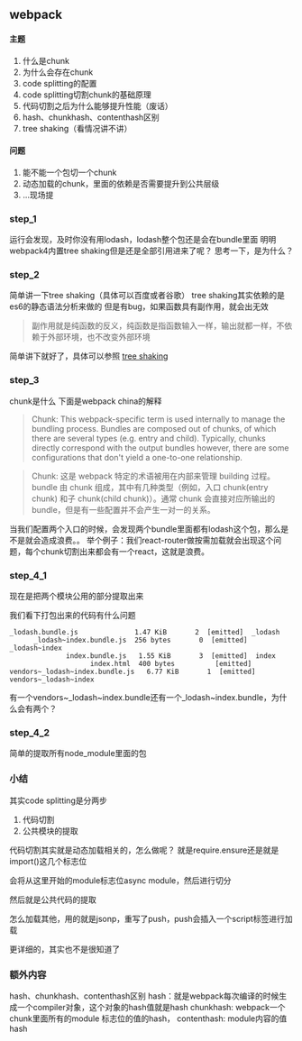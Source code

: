 ## webpack
#### 主题
1. 什么是chunk
2. 为什么会存在chunk
3. code splitting的配置
4. code splitting切割chunk的基础原理
5. 代码切割之后为什么能够提升性能（废话）
6. hash、chunkhash、contenthash区别
7. tree shaking（看情况讲不讲）

#### 问题
1. 能不能一个包切一个chunk
2. 动态加载的chunk，里面的依赖是否需要提升到公共层级
3. ...现场提

### step_1
运行会发现，及时你没有用lodash，lodash整个包还是会在bundle里面
明明webpack4内置tree shaking但是还是全部引用进来了呢？
思考一下，是为什么？

### step_2
简单讲一下tree shaking（具体可以百度或者谷歌）
tree shaking其实依赖的是es6的静态语法分析来做的
但是有bug，如果函数具有副作用，就会出无效
> 副作用就是纯函数的反义，纯函数是指函数输入一样，输出就都一样，不依赖于外部环境，也不改变外部环境

简单讲下就好了，具体可以参照
[tree shaking](https://juejin.im/post/5c6618275188256261128d8d)

### step_3
chunk是什么
下面是webpack china的解释
>Chunk: This webpack-specific term is used internally to manage the bundling process. Bundles are composed out of chunks, of which there are several types (e.g. entry and child). Typically, chunks directly correspond with the output bundles however, there are some configurations that don't yield a one-to-one relationship.

> Chunk: 这是 webpack 特定的术语被用在内部来管理 building 过程。bundle 由 chunk 组成，其中有几种类型（例如，入口 chunk(entry chunk) 和子 chunk(child chunk)）。通常 chunk 会直接对应所输出的 bundle，但是有一些配置并不会产生一对一的关系。

当我们配置两个入口的时候，会发现两个bundle里面都有lodash这个包，那么是不是就会造成浪费。。
举个例子：我们react-router做按需加载就会出现这个问题，每个chunk切割出来都会有一个react，这就是浪费。

### step_4_1
现在是把两个模块公用的部分提取出来

我们看下打包出来的代码有什么问题
```
_lodash.bundle.js              1.47 KiB       2  [emitted]  _lodash
      _lodash~index.bundle.js  256 bytes       0  [emitted]  _lodash~index
              index.bundle.js   1.55 KiB       3  [emitted]  index
                    index.html  400 bytes          [emitted]
vendors~_lodash~index.bundle.js   6.77 KiB       1  [emitted]  vendors~_lodash~index
```

有一个vendors~_lodash~index.bundle还有一个_lodash~index.bundle，为什么会有两个？

### step_4_2
简单的提取所有node_module里面的包

### 小结
其实code splitting是分两步
1. 代码切割
2. 公共模块的提取

代码切割其实就是动态加载相关的，怎么做呢？
就是require.ensure还是就是import()这几个标志位

会将从这里开始的module标志位async module，然后进行切分

然后就是公共代码的提取

怎么加载其他，用的就是jsonp，重写了push，push会插入一个script标签进行加载

更详细的，其实也不是很知道了

### 额外内容
hash、chunkhash、contenthash区别
hash：就是webpack每次编译的时候生成一个compiler对象，这个对象的hash值就是hash
chunkhash: webpack一个chunk里面所有的module 标志位的值的hash，
contenthash: module内容的值hash
